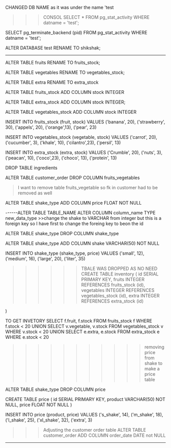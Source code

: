 CHANGED DB NAME as it was under the name 'test
>>>CONSOL
SELECT  *
FROM pg_stat_activity
WHERE datname = 'test';


SELECT
    pg_terminate_backend (pid)
FROM
    pg_stat_activity
WHERE
    datname = 'test';


ALTER DATABASE test RENAME TO shikshak;

------------------------------------

ALTER TABLE fruits RENAME TO fruits_stock;


ALTER TABLE vegetables RENAME TO vegetables_stock;


ALTER TABLE extra RENAME TO extra_stock

ALTER TABLE fruits_stock ADD COLUMN stock INTEGER

ALTER TABLE extra_stock ADD COLUMN stock INTEGER;

ALTER TABLE vegetables_stock ADD COLUMN stock INTEGER

INSERT INTO fruits_stock (fruit, stock) 
VALUES
('banana', 20),
('strawberry', 30),
('appels', 20),
('orange',13),
('pear', 23)


INSERT INTO vegetables_stock (vegetable, stock) 
VALUES
('carrot', 20),
('cucumber', 3),
('khale', 10),
('cilantro',23),
('persil', 13)


INSERT INTO extra_stock (extra, stock) 
VALUES
('Crumble', 20),
('nuts', 3),
('peacan', 10),
('coco',23),
('choco', 13),
('protein', 13)


DROP TABLE ingredients

ALTER TABLE customer_order DROP COLUMN fruits_vegetables  
> I want to remove table fruits_vegetable so fk in customer had to be removed as well


ALTER TABLE shake_type ADD COLUMN price FLOAT NOT NULL 


------ALTER TABLE TABLE_NAME ALTER COLUMN column_name TYPE new_data_type >>change the shake to VARCHAR from integer 
but this is a foreign key so I have first to change the foreing key to beon the id


ALTER TABLE shake_type DROP COLUMN shake_type

ALTER TABLE shake_type ADD COLUMN shake VARCHAR(50) NOT NULL





INSERT INTO shake_type (shake_type, price)
VALUES
('small', 12),
('medium', 16),
('large', 20),
('liter', 35)




>>>>>>TBALE WAS DROPPED AS NO NEED
CREATE TABLE inventory (
	id SERIAL PRIMARY KEY, 
	fruits INTEGER REFERENCES fruits_stock (id),
	vegetables INTEGER REFERENCES vegetables_stock (id),
	extra INTEGER REFERENCES extra_stock (id)
	
)


TO GET INVETORY 
SELECT f.fruit, f.stock FROM fruits_stock f WHERE f.stock < 20
UNION 
SELECT v.vegetable, v.stock FROM vegetables_stock v WHERE v.stock < 20
UNION 
SELECT e.extra,  e.stock FROM extra_stock e WHERE e.stock < 20


>>>>>>>>>>>removing price from shake to make a price table 

ALTER TABLE shake_type DROP COLUMN price

CREATE TABLE price (
	id SERIAL PRIMARY KEY,
	product VARCHAR(50) NOT NULL,
	price FLOAT NOT NULL
)

INSERT INTO price (product, price)
VALUES
('s_shake', 14),
('m_shake', 18),
('l_shake', 25),
('xl_shake', 32),
('extra', 3)



>>>Adjusting the customer order table 
ALTER TABLE customer_order ADD COLUMN order_date DATE not NULL




----------------

